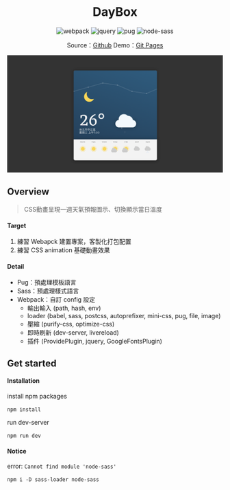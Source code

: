 <!-- Title & Logo -->
<h1 align="center">DayBox</h1>

<!-- tag & links (Version\Lang\Package) -->
<p align="center">
    <img src="https://img.shields.io/badge/webpack-4.36.1-blue" alt="webpack" />
    <img src="https://img.shields.io/badge/jquery-3.4.1-4DACFF" alt="jquery" />
    <img src="https://img.shields.io/badge/pug-2.0.4-684c00" alt="pug" />
    <img src="https://img.shields.io/badge/node--sass-4.12.0-ff69b4" alt="node-sass" />
</p>
<p align="center">
    Source：<a href="https://github.com/evilz0212/ex-at-daybox/">Github</a>
	Demo：<a href="https://evilz0212.github.io/ex-at-daybox/">Git Pages</a>
<p>

<!-- Overview (Preview\Purpose\Description) -->
![DayBox](./app/public/preview.png)

## Overview
> CSS動畫呈現一週天氣預報圖示、切換顯示當日溫度
#### Target
1. 練習 Webapck 建置專案，客製化打包配置
2. 練習 CSS animation 基礎動畫效果

#### Detail
-   Pug：預處理模板語言
-   Sass：預處理樣式語言
-   Webpack：自訂 config 設定
    -  輸出輸入 (path, hash, env)
    -  loader (babel, sass, postcss, autoprefixer, mini-css, pug, file, image)
    -  壓縮 (purify-css, optimize-css)
    -  即時刷新 (dev-server, livereload)
    -  插件 (ProvidePlugin, jquery, GoogleFontsPlugin)

<!-- Get started (Install\Step) -->
## Get started
#### Installation
install npm packages
```
npm install
```
run dev-server
```
npm run dev
```
#### Notice
error: ```Cannot find module 'node-sass'```
```
npm i -D sass-loader node-sass
```

<!-- Partner -->

<!-- License -->
